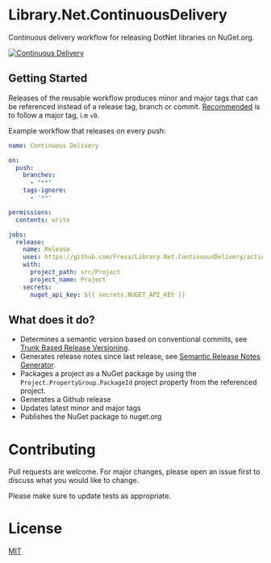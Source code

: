 # Library.Net.ContinuousDelivery
Continuous delivery workflow for releasing DotNet libraries on NuGet.org.

[![Continuous Delivery](https://github.com/Fresa/Library.Net.ContinuousDelivery/actions/workflows/cd.yml/badge.svg)](https://github.com/Fresa/Library.Net.ContinuousDelivery/actions/workflows/cd.yml)

## Getting Started
Releases of the reusable workflow produces minor and major tags that can be referenced instead of a release tag, branch or commit. [Recommended](https://docs.github.com/en/actions/sharing-automations/creating-actions/about-custom-actions#using-tags-for-release-management) is to follow a major tag, i.e `v0`. 

Example workflow that releases on every push:
```yaml
name: Continuous Delivery

on:
  push:
    branches:
      - "**"
    tags-ignore:
      - '**'

permissions:
  contents: write  

jobs:
  release:
    name: Release
    uses: https://github.com/Fresa/Library.Net.ContinuousDelivery/actions/workflows/release.yml@main
    with:
      project_path: src/Project
      project_name: Project
    secrets: 
      nuget_api_key: ${{ secrets.NUGET_API_KEY }}
```

## What does it do?
- Determines a semantic version based on conventional commits, see [Trunk Based Release Versioning](https://github.com/marketplace/actions/trunk-based-release-versioning).
- Generates release notes since last release, see [Semantic Release Notes Generator](https://github.com/marketplace/actions/semantic-release-notes-generator).
- Packages a project as a NuGet package by using the `Project.PropertyGroup.PackageId` project property from the referenced project.
- Generates a Github release
- Updates latest minor and major tags
- Publishes the NuGet package to nuget.org

# Contributing
Pull requests are welcome. For major changes, please open an issue first to discuss what you would like to change.

Please make sure to update tests as appropriate.

# License
[MIT](LICENSE)